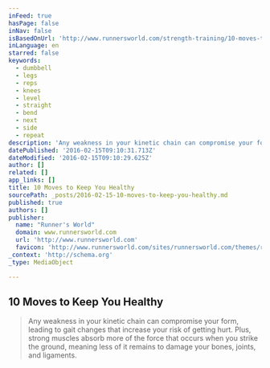 ```yaml
---
inFeed: true
hasPage: false
inNav: false
isBasedOnUrl: 'http://www.runnersworld.com/strength-training/10-moves-to-keep-you-healthy?cid=soc_runnersworld_TWITTER_Runner%E2%80%99s%20World__Fitness'
inLanguage: en
starred: false
keywords:
  - dumbbell
  - legs
  - reps
  - knees
  - level
  - straight
  - bend
  - next
  - side
  - repeat
description: 'Any weakness in your kinetic chain can compromise your form, leading to gait changes that increase your risk of getting hurt. Plus, strong muscles absorb more of the force that occurs when you strike the ground, meaning less of it remains to damage your bones, joints, and ligaments.'
datePublished: '2016-02-15T09:10:31.713Z'
dateModified: '2016-02-15T09:10:29.625Z'
author: []
related: []
app_links: []
title: 10 Moves to Keep You Healthy
sourcePath: _posts/2016-02-15-10-moves-to-keep-you-healthy.md
published: true
authors: []
publisher:
  name: "Runner's World"
  domain: www.runnersworld.com
  url: 'http://www.runnersworld.com'
  favicon: 'http://www.runnersworld.com/sites/runnersworld.com/themes/runnersworld/favicon.ico'
_context: 'http://schema.org'
_type: MediaObject

---
```

<article style=""><h1>10 Moves to Keep You Healthy</h1></article>

> Any weakness in your kinetic chain can compromise your form, leading to gait changes that increase your risk of getting hurt. Plus, strong muscles absorb more of the force that occurs when you strike the ground, meaning less of it remains to damage your bones, joints, and ligaments.